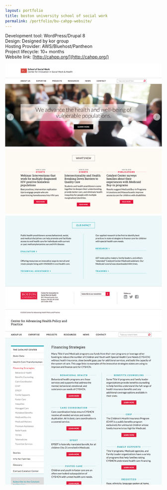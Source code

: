 ```yaml
---
layout: portfolio
title: boston university school of social work
permalink: /portfolio/bu-cahpp-website/
---
```


Development tool:  WordPress/Drupal 8         
Design: Designed by kor group  
Hosting Provider: AWS/Bluehost/Pantheon  
Project lifecycle: 10+ months  
Website link: [http://cahpp.org/](http://cahpp.org/)   

<img src="/img/full/bu/full-bu-cahpp-homepage.png">

<img src="/img/full/bu/full-bu-cahpp-fspage.png">

